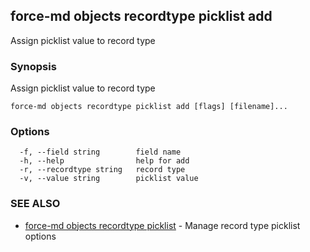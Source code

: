 ## force-md objects recordtype picklist add

Assign picklist value to record type

### Synopsis

Assign picklist value to record type

```
force-md objects recordtype picklist add [flags] [filename]...
```

### Options

```
  -f, --field string        field name
  -h, --help                help for add
  -r, --recordtype string   record type
  -v, --value string        picklist value
```

### SEE ALSO

* [force-md objects recordtype picklist](force-md_objects_recordtype_picklist.md)	 - Manage record type picklist options

